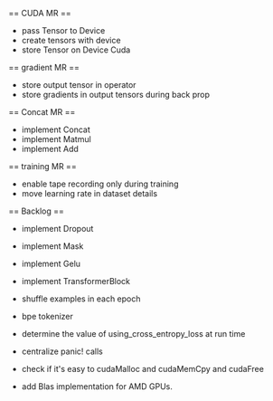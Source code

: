 == CUDA MR ==

- pass Tensor to Device
- create tensors with device
- store Tensor on Device Cuda

== gradient MR ==

- store output tensor in operator
- store gradients in output tensors during back prop

== Concat MR ==

- implement Concat
- implement Matmul
- implement Add

== training MR ==
- enable tape recording only during training
- move learning rate in dataset details

== Backlog ==
- implement Dropout
- implement Mask
- implement Gelu
- implement TransformerBlock

- shuffle examples in each epoch
- bpe tokenizer

- determine the value of using_cross_entropy_loss at run time
- centralize panic! calls
- check if it's easy to cudaMalloc and cudaMemCpy and cudaFree
- add Blas implementation for AMD GPUs.